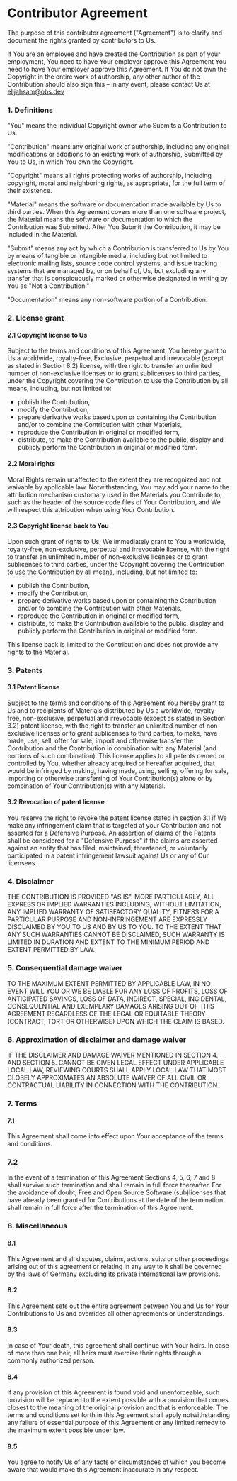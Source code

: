 # Contributor Agreement

The purpose of this contributor agreement ("Agreement") is to clarify 
and document the rights granted by contributors to Us.

If You are an employee and have created the Contribution as part of your employment, 
You need to have Your employer approve this Agreement You need to have Your employer approve this Agreement.
If You do not own the Copyright in the entire work of authorship, 
any other author of the Contribution should also sign this – in any event,
please contact Us at elijahsam@obs.dev

### 1. Definitions

"You" means the individual Copyright owner who Submits a Contribution to Us.

"Contribution" means any original work of authorship, including any original 
modifications or additions to an existing work of authorship, Submitted by You to Us,
in which You own the Copyright.

"Copyright" means all rights protecting works of authorship, including copyright, 
moral and neighboring rights, as appropriate, for the full term of their existence.

"Material" means the software or documentation made available by Us to third parties.
When this Agreement covers more than one software project, the Material means the software
or documentation to which the Contribution was Submitted. After You Submit the Contribution, 
it may be included in the Material.

"Submit" means any act by which a Contribution is transferred to Us by You by means of tangible
or intangible media, including but not limited to electronic mailing lists, source code control systems,
and issue tracking systems that are managed by, or on behalf of, Us, but excluding any transfer 
that is conspicuously marked or otherwise designated in writing by You as "Not a Contribution."

"Documentation" means any non-software portion of a Contribution.

### 2. License grant

#### 2.1 Copyright license to Us

Subject to the terms and conditions of this Agreement, You hereby grant to Us a worldwide, royalty-free, 
Exclusive, perpetual and irrevocable (except as stated in Section 8.2) license, with the right to transfer
an unlimited number of non-exclusive licenses or to grant sublicenses to third parties, under the Copyright
covering the Contribution to use the Contribution by all means, including, but not limited to:

- publish the Contribution,
- modify the Contribution,
- prepare derivative works based upon or containing the Contribution and/or to combine the
  Contribution with other Materials,
- reproduce the Contribution in original or modified form,
- distribute, to make the Contribution available to the public, display and publicly perform the 
  Contribution in original or modified form.

#### 2.2 Moral rights

Moral Rights remain unaffected to the extent they are recognized and not waivable by applicable law.
Notwithstanding, You may add your name to the attribution mechanism customary used in the Materials 
you Contribute to, such as the header of the source code files of Your Contribution, and We will
respect this attribution when using Your Contribution.

#### 2.3 Copyright license back to You

Upon such grant of rights to Us, We immediately grant to You a worldwide, royalty-free, non-exclusive,
perpetual and irrevocable license, with the right to transfer an unlimited number of non-exclusive licenses
or to grant sublicenses to third parties, under the Copyright covering the Contribution to use the 
Contribution by all means, including, but not limited to:

- publish the Contribution,
- modify the Contribution,
- prepare derivative works based upon or containing the Contribution and/or to combine the Contribution
  with other Materials,
- reproduce the Contribution in original or modified form,
- distribute, to make the Contribution available to the public, display and publicly perform the 
  Contribution in original or modified form.

This license back is limited to the Contribution and does not provide any rights to the Material.

### 3. Patents

#### 3.1 Patent license

Subject to the terms and conditions of this Agreement You hereby grant to Us and to recipients of 
Materials distributed by Us a worldwide, royalty-free, non-exclusive, perpetual and 
irrevocable (except as stated in Section 3.2) patent license, with the right to transfer an unlimited 
number of non-exclusive licenses or to grant sublicenses to third parties, to make, have made, use, sell,
offer for sale, import and otherwise transfer the Contribution and the Contribution in combination with 
any Material (and portions of such combination). This license applies to all patents owned or controlled 
by You, whether already acquired or hereafter acquired, that would be infringed by making, having made, 
using, selling, offering for sale, importing or otherwise transferring of Your Contribution(s) alone or by
combination of Your Contribution(s) with any Material.

#### 3.2 Revocation of patent license

You reserve the right to revoke the patent license stated in section 3.1 if We make any infringement claim
that is targeted at your Contribution and not asserted for a Defensive Purpose. An assertion of claims of
the Patents shall be considered for a "Defensive Purpose" if the claims are asserted against an entity that
has filed, maintained, threatened, or voluntarily participated in a patent infringement lawsuit against Us or 
any of Our licensees.

### 4. Disclaimer

THE CONTRIBUTION IS PROVIDED "AS IS". MORE PARTICULARLY, ALL EXPRESS OR IMPLIED WARRANTIES INCLUDING, 
WITHOUT LIMITATION, ANY IMPLIED WARRANTY OF SATISFACTORY QUALITY, FITNESS FOR A PARTICULAR PURPOSE AND
NON-INFRINGEMENT ARE EXPRESSLY DISCLAIMED BY YOU TO US AND BY US TO YOU. TO THE EXTENT THAT ANY SUCH WARRANTIES
CANNOT BE DISCLAIMED, SUCH WARRANTY IS LIMITED IN DURATION AND EXTENT TO THE MINIMUM PERIOD AND EXTENT 
PERMITTED BY LAW.

### 5. Consequential damage waiver

TO THE MAXIMUM EXTENT PERMITTED BY APPLICABLE LAW, IN NO EVENT WILL YOU OR WE BE LIABLE FOR ANY LOSS 
OF PROFITS, LOSS OF ANTICIPATED SAVINGS, LOSS OF DATA, INDIRECT, SPECIAL, INCIDENTAL, CONSEQUENTIAL 
AND EXEMPLARY DAMAGES ARISING OUT OF THIS AGREEMENT REGARDLESS OF THE LEGAL OR EQUITABLE 
THEORY (CONTRACT, TORT OR OTHERWISE) UPON WHICH THE CLAIM IS BASED.

### 6. Approximation of disclaimer and damage waiver

IF THE DISCLAIMER AND DAMAGE WAIVER MENTIONED IN SECTION 4. AND SECTION 5. CANNOT BE GIVEN LEGAL EFFECT
UNDER APPLICABLE LOCAL LAW, REVIEWING COURTS SHALL APPLY LOCAL LAW THAT MOST CLOSELY APPROXIMATES AN 
ABSOLUTE WAIVER OF ALL CIVIL OR CONTRACTUAL LIABILITY IN CONNECTION WITH THE CONTRIBUTION.

### 7. Terms

#### 7.1

This Agreement shall come into effect upon Your acceptance of the terms and conditions.

### 7.2

In the event of a termination of this Agreement Sections 4, 5, 6, 7 and 8 shall survive such
termination and shall remain in full force thereafter. For the avoidance of doubt, Free and 
Open Source Software (sub)licenses that have already been granted for Contributions at the date
of the termination shall remain in full force after the termination of this Agreement.

### 8. Miscellaneous

#### 8.1

This Agreement and all disputes, claims, actions, suits or other proceedings arising out of this 
agreement or relating in any way to it shall be governed by the laws of Germany excluding its private 
international law provisions.

#### 8.2

This Agreement sets out the entire agreement between You and Us for Your Contributions to Us and
overrides all other agreements or understandings.

#### 8.3

In case of Your death, this agreement shall continue with Your heirs. In case of more than one heir,
all heirs must exercise their rights through a commonly authorized person.

#### 8.4

If any provision of this Agreement is found void and unenforceable, such provision will be replaced 
to the extent possible with a provision that comes closest to the meaning of the original provision
and that is enforceable. The terms and conditions set forth in this Agreement shall apply notwithstanding 
any failure of essential purpose of this Agreement or any limited remedy to the maximum extent 
possible under law.

#### 8.5

You agree to notify Us of any facts or circumstances of which you become aware that would make
this Agreement inaccurate in any respect.